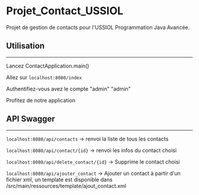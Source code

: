 # Projet_Contact_USSIOL
Projet de gestion de contacts pour l'USSIOL Programmation Java Avancée.

## Utilisation
***
Lancez ContactApplication.main()  

Allez sur ```localhost:8080/index```

Authentifiez-vous avez le compte "admin" "admin"  

Profitez de notre application  

## API Swagger
***
 ```localhost:8080/api/contacts``` -> renvoi la liste de tous les contacts  
 
 ```localhost:8080/api/contact/{id}``` -> renvoi les infos du contact choisi  
 
 ```localhost:8080/api/delete_contact/{id}``` -> Supprime le contact choisi  
 
 ```localhost:8080/api/ajouter_contact``` -> Ajouter un contact à partir d'un fichier xml, un template est disponible dans /src/main/ressources/template/ajout_contact.xml  
